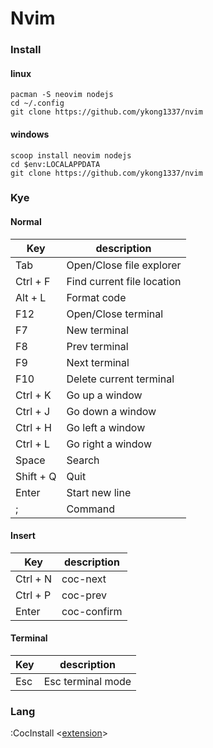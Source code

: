 # Nvim

### Install

#### linux

```shell
pacman -S neovim nodejs
cd ~/.config
git clone https://github.com/ykong1337/nvim
```

#### windows

```shell
scoop install neovim nodejs
cd $env:LOCALAPPDATA
git clone https://github.com/ykong1337/nvim
```

### Kye

#### Normal

| Key       | description                |
|-----------|----------------------------|
| Tab       | Open/Close file explorer   |
| Ctrl + F  | Find current file location |
| Alt + L   | Format code                |
| F12       | Open/Close terminal        |
| F7        | New terminal               |
| F8        | Prev terminal              |
| F9        | Next terminal              |
| F10       | Delete current terminal    |
| Ctrl + K  | Go up a window             |
| Ctrl + J  | Go down a window           |
| Ctrl + H  | Go left a window           |
| Ctrl + L  | Go right a window          |
| Space     | Search                     |
| Shift + Q | Quit                       |
| Enter     | Start new line             |
| ;         | Command                    |

#### Insert

| Key      | description |
|----------|-------------|
| Ctrl + N | coc-next    |
| Ctrl + P | coc-prev    |
| Enter    | coc-confirm |

#### Terminal

| Key | description       |
|-----|-------------------|
| Esc | Esc terminal mode |

### Lang

:CocInstall <[extension](https://github.com/neoclide/coc.nvim/wiki/Using-coc-extensions#implemented-coc-extensions)>

